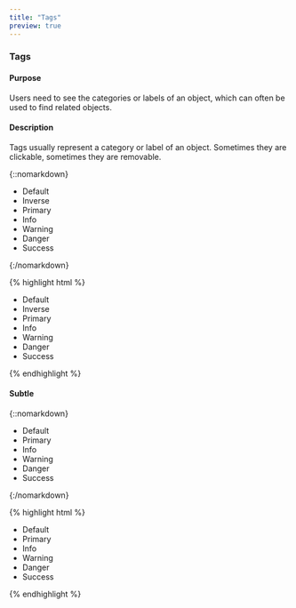 ```yaml
---
title: "Tags"
preview: true
---
```


<div class="pl-pattern">
<h3>Tags</h3>

#### Purpose
Users need to see the categories or labels of an object, which can often be used to find related objects.

#### Description
Tags usually represent a category or label of an object. Sometimes they are clickable, sometimes they are removable. 

{::nomarkdown}
<div class="pl-preview">
    <ul class="list-unstyled">
      <li class="tag tag-default">
        Default
        <a href="#Tags" class="fa fa-close fa-muted" data-dismiss="tag"></a>
      </li>
      <li class="tag tag-inverse">
        Inverse
        <a href="#Tags" class="fa fa-close fa-muted" data-dismiss="tag"></a>
      </li>
      <li class="tag tag-primary">
        Primary
        <a href="#Tags" class="fa fa-close fa-muted" data-dismiss="tag"></a>
      </li>
      <li class="tag tag-info">
        Info
        <a href="#Tags" class="fa fa-close fa-muted" data-dismiss="tag"></a>
      </li>
      <li class="tag tag-warning">
        Warning
        <a href="#Tags" class="fa fa-close fa-muted" data-dismiss="tag"></a>
      </li>
      <li class="tag tag-danger">
        Danger
        <a href="#Tags" class="fa fa-close fa-muted" data-dismiss="tag"></a>
      </li>
      <li class="tag tag-success">
        Success
        <a href="#Tags" class="fa fa-close fa-muted" data-dismiss="tag"></a>
      </li>
    </ul>

</div>
{:/nomarkdown}

{% highlight html %}
<ul class="list-unstyled">
  <li class="tag tag-default">
    Default
    <a href="#Tags" class="fa fa-close fa-muted" data-dismiss="tag"></a>
  </li>
  <li class="tag tag-inverse">
    Inverse
    <a href="#Tags" class="fa fa-close fa-muted" data-dismiss="tag"></a>
  </li>
  <li class="tag tag-primary">
    Primary
    <a href="#Tags" class="fa fa-close fa-muted" data-dismiss="tag"></a>
  </li>
  <li class="tag tag-info">
    Info
    <a href="#Tags" class="fa fa-close fa-muted" data-dismiss="tag"></a>
  </li>
  <li class="tag tag-warning">
    Warning
    <a href="#Tags" class="fa fa-close fa-muted" data-dismiss="tag"></a>
  </li>
  <li class="tag tag-danger">
    Danger
    <a href="#Tags" class="fa fa-close fa-muted" data-dismiss="tag"></a>
  </li>
  <li class="tag tag-success">
    Success
    <a href="#Tags" class="fa fa-close fa-muted" data-dismiss="tag"></a>
  </li>
</ul>
{% endhighlight %}

#### Subtle

{::nomarkdown}
<div class="pl-preview">

<ul class="list-unstyled">
  <li class="tag tag-default subtle">
    Default
    <a href="#Tags" class="fa fa-close fa-muted" data-dismiss="tag"></a>
  </li>
  <li class="tag tag-primary subtle">
    Primary
    <a href="#Tags" class="fa fa-close fa-muted" data-dismiss="tag"></a>
  </li>
  <li class="tag tag-info subtle">
    Info
    <a href="#Tags" class="fa fa-close fa-muted" data-dismiss="tag"></a>
  </li>
  <li class="tag tag-warning subtle">
    Warning
    <a href="#Tags" class="fa fa-close fa-muted" data-dismiss="tag"></a>
  </li>
  <li class="tag tag-danger subtle">
    Danger
    <a href="#Tags" class="fa fa-close fa-muted" data-dismiss="tag"></a>
  </li>
  <li class="tag tag-success subtle">
    Success
    <a href="#Tags" class="fa fa-close fa-muted" data-dismiss="tag"></a>
  </li>
</ul>
</div>
{:/nomarkdown}

{% highlight html %}
<ul class="list-unstyled">
  <li class="tag tag-default subtle">
    Default
    <a href="#Tags" class="fa fa-close fa-muted" data-dismiss="tag"></a>
  </li>
  <li class="tag tag-primary subtle">
    Primary
    <a href="#Tags" class="fa fa-close fa-muted" data-dismiss="tag"></a>
  </li>
  <li class="tag tag-info subtle">
    Info
    <a href="#Tags" class="fa fa-close fa-muted" data-dismiss="tag"></a>
  </li>
  <li class="tag tag-warning subtle">
    Warning
    <a href="#Tags" class="fa fa-close fa-muted" data-dismiss="tag"></a>
  </li>
  <li class="tag tag-danger subtle">
    Danger
    <a href="#Tags" class="fa fa-close fa-muted" data-dismiss="tag"></a>
  </li>
  <li class="tag tag-success subtle">
    Success
    <a href="#Tags" class="fa fa-close fa-muted" data-dismiss="tag"></a>
  </li>
</ul>
{% endhighlight %}
</div>
